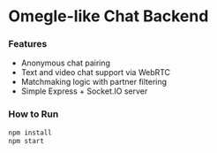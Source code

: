 # Omegle-like Chat Backend

### Features
- Anonymous chat pairing
- Text and video chat support via WebRTC
- Matchmaking logic with partner filtering
- Simple Express + Socket.IO server

### How to Run

```bash
npm install
npm start
